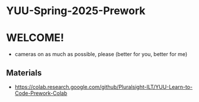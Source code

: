 # YUU-Spring-2025-Prework

# WELCOME!
* cameras on as much as possible, please (better for you, better for me)

## Materials
* https://colab.research.google.com/github/Pluralsight-ILT/YUU-Learn-to-Code-Prework-Colab
